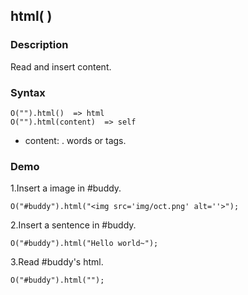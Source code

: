 ## html( )

### Description

Read and insert content.

### Syntax
	O("").html()  => html
	O("").html(content)  => self

- content: <String>. words or tags.

### Demo

1.Insert a image in #buddy.

	O("#buddy").html("<img src='img/oct.png' alt=''>");

2.Insert a sentence in #buddy.

	O("#buddy").html("Hello world~");

3.Read #buddy's html.

	O("#buddy").html("");